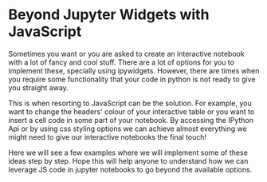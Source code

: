 Beyond Jupyter Widgets with JavaScript
======================================

Sometimes you want or you are asked to create an interactive notebook with a lot of fancy and cool stuff. There are a lot of options for you to implement these, specially using ipywidgets. However, there are times when you require some functionality that your code in python is not ready to give you straight away.

This is when resorting to JavaScript can be the solution. For example, you want to change the headers' colour of your interactive table or you want to insert a cell code in some part of your notebook. By accessing the IPython Api or by using css styling options we can achieve almost everything we might need to give our interactive notebooks the final touch!

Here we will see a few examples where we will implement some of these ideas step by step. Hope this will help anyone to understand how we can leverage JS code in jupyter notebooks to go beyond the available options. 

